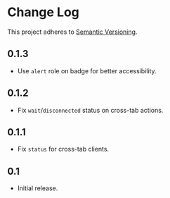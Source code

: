 # Change Log
This project adheres to [Semantic Versioning](http://semver.org/).

## 0.1.3
* Use `alert` role on badge for better accessibility.

## 0.1.2
* Fix `wait`/`disconnected` status on cross-tab actions.

## 0.1.1
* Fix `status` for cross-tab clients.

## 0.1
* Initial release.
